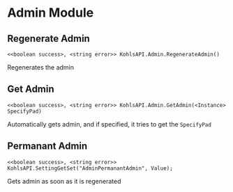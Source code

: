 # Admin Module

## Regenerate Admin
```
<<boolean success>, <string error>> KohlsAPI.Admin.RegenerateAdmin()
```
Regenerates the admin

## Get Admin
```
<<boolean success>, <string error>> KohlsAPI.Admin.GetAdmin(<Instance> SpecifyPad)
```
Automatically gets admin, and if specified, it tries to get the `SpecifyPad`

## Permanant Admin
```
<<boolean success>, <string error>>  KohlsAPI.SettingGetSet("AdminPermanantAdmin", Value);
```
Gets admin as soon as it is regenerated